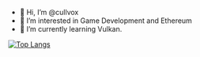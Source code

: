 - 👋 Hi, I’m @cullvox
- 👀 I’m interested in Game Development and Ethereum
- 🌱 I’m currently learning Vulkan.

[![Top Langs](https://github-readme-stats.vercel.app/api/top-langs/?username=cullvox&layout=compact)](https://github.com/cullvox)
